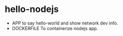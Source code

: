# hello-nodejs

- APP to say hello-world and show network dev info.
- DOCKERFILE To containerize nodejs app.

